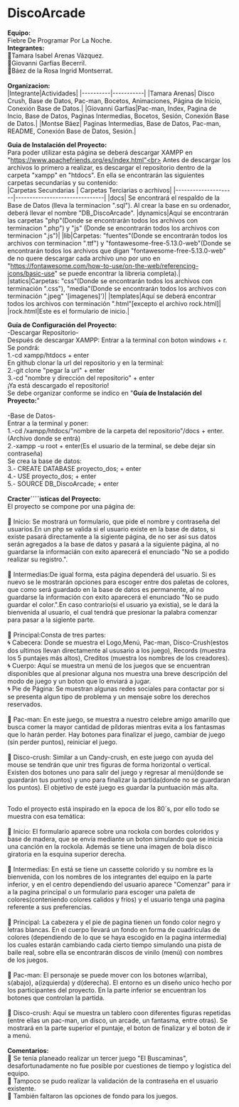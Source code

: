 # DiscoArcade
**Equipo:**<br>
Fiebre De Programar Por La Noche.<br>
**Integrantes:**<br>
:vhs:Tamara Isabel Arenas Vázquez.<br>
:vhs:Giovanni Garfias Becerril.<br>
:vhs:Báez de la Rosa Ingrid Montserrat.<br><br>
**Organizacion:**<br>
|Integrante|Actividades|
|----------|-----------|
|Tamara Arenas| Disco Crush, Base de Datos, Pac-man, Bocetos, Animaciones, Página de Inicio, Conexión Base de Datos.|
|Giovanni Garfias|Pac-man, Index, Pagina de Incio, Base de Datos, Paginas Intermedias, Bocetos, Sesión, Conexión Base de Datos.|
|Montse Báez| Paginas Intermedias, Base de Datos, Pac-man, README, Conexión Base de Datos, Sesión.|


**Guia de Instalación del Proyecto:**<br>
Para poder utilizar esta página se deberá descargar XAMPP en "https://www.apachefriends.org/es/index.html"<br>
Antes de descargar los archivos lo primero a realizar, es descargar el repositorio dentro de la carpeta "xampp" en "htdocs". En ella se encontrarán las siguientes carpetas secundarias y su contenido:<br>
|Carpetas Secundarias | Carpetas Terciarias o acrhivos|
|---------------------|-------------------------------|
|docs| Se encontrará el respaldo de la Base de Datos (lleva la terminacion ".sql"). Al crear la base en su ordenador, deberá llevar el nombre "DB_DiscoArcade".
|dynamics|Aquí se encontrarán las carpetas "php"(Donde se encontrarán todos los archivos con terminacion ".php") y "js" (Donde se encontrarán todos los archivos con terminacion ".js")|
|lib|Carpetas: "fuentes"(Donde se encontrarán todos los archivos con terminacion ".ttf") y "fontawesome-free-5.13.0-web"(Donde se encontrarán todos los archivos que digan "fontawesome-free-5.13.0-web" de no quere descargar cada archivo uno por uno en "https://fontawesome.com/how-to-use/on-the-web/referencing-icons/basic-use" se puede encontrar la libreria completa).|
|statics|Carpetas: "css"(Donde se encontrarán todos los archivos con terminación ".css"), "media"(Donde se encontrarán todos los archivos con terminación ".jpeg" '[imagenes]')| 
|templates|Aquí se deberá encontrar todos los archivos con terminación ".html"[excepto el archivo rock.html]|
|rock.html|Este es el formulario de inicio.|


**Guía de Configuración del Proyecto:**<br>
-Descargar Repositorio-<br>
Después de descargar XAMPP: Entrar a la terminal con boton windows + r. Se pondrá:<br>
1.-cd xampp/htdocs + enter<br>
En github clonar la url del repositorio y en la terminal:<br>
2.-git clone "pegar la url" + enter<br>
3.-cd "nombre y dirección del repositorio" + enter<br>
¡Ya está descargado el repositorio!<br>
Se debe organizar conforme se indico en "**Guía de Instalación del Proyecto:**"<br><br>
-Base de Datos-<br>
Entrar a la terminal y poner:<br>
1.-cd /xampp/htdocs/"nombre de la carpeta del repositorio"/docs + enter.(Archivo donde se entrá)<br>
2.-xampp -u root + enter(Es el usuario de la terminal, se debe dejar sin contraseña)<br>
Se crea la base de datos:<br>
3.- CREATE DATABASE proyecto_dos; + enter<br>
4.- USE proyecto_dos; + enter<br>
5.- SOURCE DB_DiscoArcade; + enter<br><br>
**Cracter´´´´isticas del Proyecto:**<br>
El proyecto se compone por una página de:<br><br>
:red_circle: Inicio: Se mostrará un formulario, que pide el nombre y contraseña del usuarios.En un php se valida si el usuario existe en la base de datos, si existe pasará directamente a la sigiente página, de no ser así sus datos serán agregados a la base de datos y pasará a la siguiente página, al no guardarse la informacián con exito aparecerá el enunciado "No se a podido realizar su registro.".<br><br>
:red_circle: Intermedias:De igual forma, esta página dependerá del usuario. Si es nuevo se le mostrarán opciones para escoger entre dos paletas de colores, que como será guardado en la base de datos es permanente, al no guardarse la información con exito aparecerá el enunciado "No se pudo guardar el color.".En caso contrario(si el usuario ya existia), se le dará la bienvenida al usuario, el cual tendrá que presionar la palabra comenzar para pasar a la sigiente parte.<br><br>
:red_circle: Principal:Consta de tres partes:<br>
     :cyclone: Cabecera: Donde se muestra el Logo,Menú, Pac-man, Disco-Crush(estos dos ultimos llevan directamente al ususario a los juego), Records (muestra los 5 puntajes más altos), Creditos (muestra los nombres de los creadores).<br>
     :cyclone: Cuerpo: Aquí se muestra un menú de los juegos que se encuentran disponibles que al presionar alguna nos muestra una breve descripción del modo de juego y un boton que lo enviará a jugar.<br>
     :cyclone: Pie de Página: Se muestran algunas redes sociales para contactar por si se presenta algun tipo de problema y un mensaje sobre los derechos reservados.<br><br>
:red_circle: Pac-man: En este juego, se muestra a nuestro celebre amigo amarillo que busca comer la mayor cantidad de píldoras mientras evita a los fantasmas que lo harán perder. Hay botones para finalizar el juego, cambiar de juego (sin perder puntos), reiniciar el juego.<br><br>
:red_circle: Disco-crush: Similar a un Candy-crush, en este juego con ayuda del mouse se tendrán que unir tres figuras de forma horizontal o vertical. Existen dos botones uno para salir del juego y regresar al menú(donde se guardarán tus puntos) y uno para finalizar la partida(donde no se guardaran los puntos). El objetivo de esté juego es guardar la puntuación más alta.<br><br>

Todo el proyecto está inspirado en la epoca de los 80´s, por ello todo se muestra con esa temática:<br><br>
:red_circle: Inicio: El formulario aparece sobre una rockola con bordes coloridos y base de madera, que se envía mediante un boton simulando que se inicia una canción en la rockola. Además se tiene una imagen de bola disco giratoria en la esquina superior derecha.<br><br>
:red_circle: Intermedias: En está se tiene un cassette colorido y su nombre es la bienvenida, con los nombres de los integrantes del equipo en la parte inferior, y en el centro dependiendo del usuario aparece "Comenzar" para ir a la pagina principal o un formulario para escoger una paleta de colores(conteniendo colores calidos y frios) y el usuario tenga una pagina referente a sus preferencias.<br><br>
:red_circle: Principal: La cabezera y el pie de pagina tienen un fondo color negro y letras blancas. En el cuerpo llevará un fondo en forma de cuadrículas de colores (dependiendo de lo que se haya escogido en la pagina intermedia) los cuales estarán cambiando cada cierto tiempo simulando una pista de baile real, sobre ella se encontrarán discos de vinilo (menú) con nombres de  los juegos.<br><br>
:red_circle: Pac-man: El personaje se puede mover con los botones w(arriba), s(abajo), a(izquierda) y d(derecha). El entorno es un diseño unico hecho por los participantes del proyecto. En la parte inferior se encuentran los botones que controlan la partida.<br><br>
:red_circle: Disco-crush: Aquí se muestra un tablero coon diferentes figuras repetidas (entre ellas un pac-man, un disco, un arcade, un fantasma, entre otras). Se mostrará en la parte superior el puntaje, el boton de finalizar y el boton de ir a menú.<br><br>
**Comentarios:**<br>
:floppy_disk: Se tenía planeado realizar un tercer juego "El Buscaminas", desafortunadamente no fue posible por cuestiones de tiempo y logistica del equipo.<br>
:floppy_disk: Tampoco se pudo realizar la validación de la contraseña en el usuario existente.<br> 
:floppy_disk: También faltaron las opciones de fondo para los juegos.
